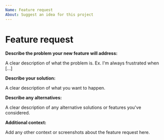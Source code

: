 ```yaml
---
Name: Feature request
About: Suggest an idea for this project
---
```


# Feature request

**Describe the problem your new feature will address:**

A clear description of what the problem is. Ex. I'm always frustrated when [...]

**Describe your solution:**

A clear description of what you want to happen.

**Describe any alternatives:**

A clear description of any alternative solutions or features you've considered.

**Additional context:**

Add any other context or screenshots about the feature request here.
